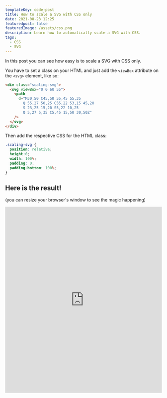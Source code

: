```yaml
---
templateKey: code-post
title: How to scale a SVG with CSS only
date: 2021-08-23 12:25
featuredpost: false
featuredImage: /assets/css.png
description: Learn how to automatically scale a SVG with CSS.
tags:
  - CSS
  - SVG
---
```


In this post you can see how easy is to scale a SVG with CSS only.

You have to set a class on your HTML and just add the `viewBox` attribute on the `<svg>` element, like so:

```html
<div class="scaling-svg">
  <svg viewBox="0 0 60 55">
    <path
      d="M30,50 C45,50 55,45 55,35  
        Q 55,27 50,25 C55,22 53,15 45,20
        S 23,25 15,20 S5,22 10,25
        Q 5,27 5,35 C5,45 15,50 30,50Z"
    />
  </svg>
</div>
```

Then add the respective CSS for the HTML class:

```CSS
.scaling-svg {
  position: relative;
  height:0;
  width: 100%;
  padding: 0;
  padding-bottom: 100%;
}
```

## Here is the result!

(you can resize your browser's window to see the magic happening)

<iframe src="https://codepen.io/ositaka/full/MWmwWeP" frameborder="0" allowfullscreen="false" width="100%" height="600px"> </iframe>
